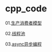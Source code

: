 # cpp_code

01.[生产消费者模型](https://github.com/liliangCS/cpp_code/blob/main/%E7%94%9F%E4%BA%A7%E6%B6%88%E8%B4%B9%E8%80%85%E6%A8%A1%E5%9E%8B.cpp)

02.[线程池](https://github.com/liliangCS/cpp_code/blob/main/%E7%BA%BF%E7%A8%8B%E6%B1%A0.cpp)

03.[async异步编程](https://github.com/liliangCS/cpp_code/blob/main/async%E5%BC%82%E6%AD%A5%E7%BC%96%E7%A8%8B.cpp)

